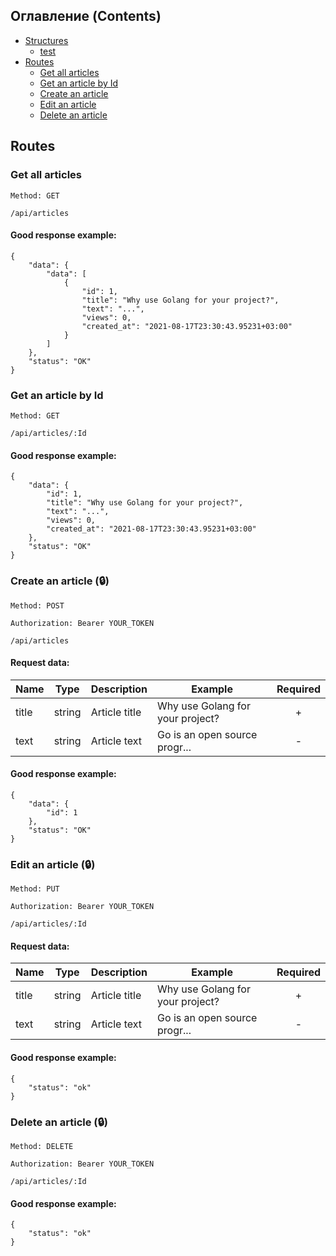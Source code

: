 ## Оглавление (Contents) 
- [Structures](#structures)
  - [test](#structures_test)
- [Routes](#routes)
  - [Get all articles](#routes_all_articles)
  - [Get an article by Id](#routes_article)
  - [Create an article](#routes_create_article)
  - [Edit an article](#routes_edit_article)
  - [Delete an article](#routes_delete_article)


## Routes <div id="routes"></div>

### Get all articles <div id="routes_all_articles"></div>
```
Method: GET
```
```
/api/articles
```

#### Good response example:
```json5
{
    "data": {
        "data": [
            {
                "id": 1,
                "title": "Why use Golang for your project?",
                "text": "...",
                "views": 0,
                "created_at": "2021-08-17T23:30:43.95231+03:00"
            }
        ]
    },
    "status": "OK"
}
```

### Get an article by Id <div id="routes_article"></div>
```
Method: GET
```
```
/api/articles/:Id
```

#### Good response example:
```json5
{
    "data": {
        "id": 1,
        "title": "Why use Golang for your project?",
        "text": "...",
        "views": 0,
        "created_at": "2021-08-17T23:30:43.95231+03:00"
    },
    "status": "OK"
}
```

### Create an article (🔒) <div id="routes_create_article"></div>
```
Method: POST
```
```
Authorization: Bearer YOUR_TOKEN
```
```
/api/articles
```

#### Request data:
| Name | Type | Description | Example | Required |
|--|--|--|--|:--:|
| title | string | Article title | Why use Golang for your project? | + |
| text | string | Article text | Go is an open source progr... | - |

#### Good response example:
```json5
{
    "data": {
        "id": 1
    },
    "status": "OK"
}
```

### Edit an article (🔒) <div id="routes_edit_article"></div>
```
Method: PUT
```
```
Authorization: Bearer YOUR_TOKEN
```
```
/api/articles/:Id
```

#### Request data:
| Name | Type | Description | Example | Required |
|--|--|--|--|:--:|
| title | string | Article title | Why use Golang for your project? | + |
| text | string | Article text | Go is an open source progr... | - |

#### Good response example:
```json5
{
    "status": "ok"
}
```


### Delete an article (🔒) <div id="routes_delete_article"></div>
```
Method: DELETE
```
```
Authorization: Bearer YOUR_TOKEN
```
```
/api/articles/:Id
```

#### Good response example:
```json5
{
    "status": "ok"
}
```